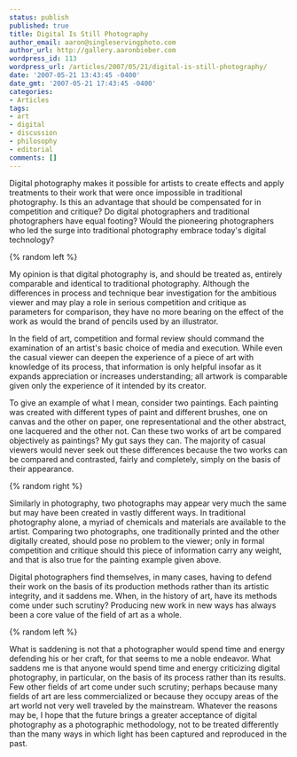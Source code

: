 ```yaml
---
status: publish
published: true
title: Digital Is Still Photography
author_email: aaron@singleservingphoto.com
author_url: http://gallery.aaronbieber.com
wordpress_id: 113
wordpress_url: /articles/2007/05/21/digital-is-still-photography/
date: '2007-05-21 13:43:45 -0400'
date_gmt: '2007-05-21 17:43:45 -0400'
categories:
- Articles
tags:
- art
- digital
- discussion
- philosophy
- editorial
comments: []
---
```

Digital photography makes it possible for artists to create effects and
apply treatments to their work that were once impossible in traditional
photography. Is this an advantage that should be compensated for in
competition and critique? Do digital photographers and traditional
photographers have equal footing? Would the pioneering photographers who
led the surge into traditional photography embrace today's digital
technology?

{% random left %}

My opinion is that digital photography is, and should be treated as,
entirely comparable and identical to traditional photography. Although
the differences in process and technique bear investigation for the
ambitious viewer and may play a role in serious competition and critique
as parameters for comparison, they have no more bearing on the effect of
the work as would the brand of pencils used by an illustrator.

In the field of art, competition and formal review should command the
examination of an artist's basic choice of media and execution. While
even the casual viewer can deepen the experience of a piece of art with
knowledge of its process, that information is only helpful insofar as it
expands appreciation or increases understanding; all artwork is
comparable given only the experience of it intended by its creator.

To give an example of what I mean, consider two paintings. Each painting
was created with different types of paint and different brushes, one on
canvas and the other on paper, one representational and the other
abstract, one lacquered and the other not. Can these two works of art be
compared objectively as paintings? My gut says they can. The majority of
casual viewers would never seek out these differences because the two
works can be compared and contrasted, fairly and completely, simply on
the basis of their appearance.

{% random right %}

Similarly in photography, two photographs may appear very much the same
but may have been created in vastly different ways. In traditional
photography alone, a myriad of chemicals and materials are available to
the artist. Comparing two photographs, one traditionally printed and the
other digitally created, should pose no problem to the viewer; only in
formal competition and critique should this piece of information carry
any weight, and that is also true for the painting example given above.

Digital photographers find themselves, in many cases, having to defend
their work on the basis of its production methods rather than its
artistic integrity, and it saddens me. When, in the history of art, have
its methods come under such scrutiny? Producing new work in new ways has
always been a core value of the field of art as a whole.

{% random left %}

What is saddening is not that a photographer would spend time and energy
defending his or her craft, for that seems to me a noble endeavor. What
saddens me is that anyone would spend time and energy criticizing
digital photography, in particular, on the basis of its process rather
than its results. Few other fields of art come under such scrutiny;
perhaps because many fields of art are less commercialized or because
they occupy areas of the art world not very well traveled by the
mainstream. Whatever the reasons may be, I hope that the future brings a
greater acceptance of digital photography as a photographic methodology,
not to be treated differently than the many ways in which light has been
captured and reproduced in the past.
